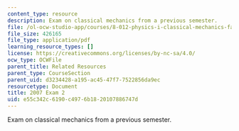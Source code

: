 ```yaml
---
content_type: resource
description: Exam on classical mechanics from a previous semester.
file: /ol-ocw-studio-app/courses/8-012-physics-i-classical-mechanics-fall-2008/e55c342c6190c4976b1820107886747d_2007_quiz2.pdf
file_size: 426165
file_type: application/pdf
learning_resource_types: []
license: https://creativecommons.org/licenses/by-nc-sa/4.0/
ocw_type: OCWFile
parent_title: Related Resources
parent_type: CourseSection
parent_uid: d3234428-a195-ac45-47f7-7522856da9ec
resourcetype: Document
title: 2007 Exam 2
uid: e55c342c-6190-c497-6b18-20107886747d
---
```

Exam on classical mechanics from a previous semester.